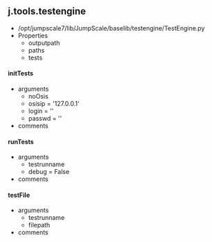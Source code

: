 ## j.tools.testengine

- /opt/jumpscale7/lib/JumpScale/baselib/testengine/TestEngine.py
- Properties
    - outputpath
    - paths
    - tests

#### initTests 
- arguments
    - noOsis
    - osisip = '127.0.0.1'
    - login = ''
    - passwd = ''
- comments
    

#### runTests 
- arguments
    - testrunname
    - debug = False
- comments
    

#### testFile 
- arguments
    - testrunname
    - filepath
- comments
    

